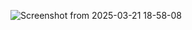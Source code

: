 
![Screenshot from 2025-03-21 18-58-08](https://github.com/user-attachments/assets/4986b466-0d91-48e4-86fb-420101ee3d0b)
